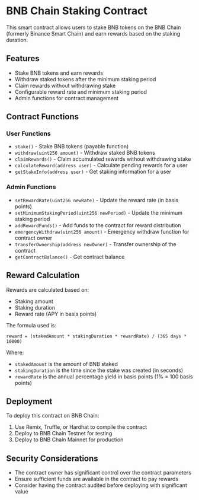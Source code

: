 # BNB Chain Staking Contract

This smart contract allows users to stake BNB tokens on the BNB Chain (formerly Binance Smart Chain) and earn rewards based on the staking duration.

## Features

- Stake BNB tokens and earn rewards
- Withdraw staked tokens after the minimum staking period
- Claim rewards without withdrawing stake
- Configurable reward rate and minimum staking period
- Admin functions for contract management

## Contract Functions

### User Functions

- `stake()` - Stake BNB tokens (payable function)
- `withdraw(uint256 amount)` - Withdraw staked BNB tokens
- `claimRewards()` - Claim accumulated rewards without withdrawing stake
- `calculateReward(address user)` - Calculate pending rewards for a user
- `getStakeInfo(address user)` - Get staking information for a user

### Admin Functions

- `setRewardRate(uint256 newRate)` - Update the reward rate (in basis points)
- `setMinimumStakingPeriod(uint256 newPeriod)` - Update the minimum staking period
- `addRewardFunds()` - Add funds to the contract for reward distribution
- `emergencyWithdraw(uint256 amount)` - Emergency withdraw function for contract owner
- `transferOwnership(address newOwner)` - Transfer ownership of the contract
- `getContractBalance()` - Get contract balance

## Reward Calculation

Rewards are calculated based on:
- Staking amount
- Staking duration
- Reward rate (APY in basis points)

The formula used is:
```
reward = (stakedAmount * stakingDuration * rewardRate) / (365 days * 10000)
```

Where:
- `stakedAmount` is the amount of BNB staked
- `stakingDuration` is the time since the stake was created (in seconds)
- `rewardRate` is the annual percentage yield in basis points (1% = 100 basis points)

## Deployment

To deploy this contract on BNB Chain:

1. Use Remix, Truffle, or Hardhat to compile the contract
2. Deploy to BNB Chain Testnet for testing
3. Deploy to BNB Chain Mainnet for production

## Security Considerations

- The contract owner has significant control over the contract parameters
- Ensure sufficient funds are available in the contract to pay rewards
- Consider having the contract audited before deploying with significant value
